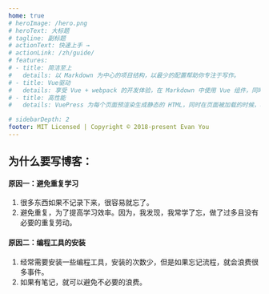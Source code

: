 ```yaml
---
home: true
# heroImage: /hero.png
# heroText: 大标题
# tagline: 副标题
# actionText: 快速上手 →
# actionLink: /zh/guide/
# features:
# - title: 简洁至上
#   details: 以 Markdown 为中心的项目结构，以最少的配置帮助你专注于写作。
# - title: Vue驱动
#   details: 享受 Vue + webpack 的开发体验，在 Markdown 中使用 Vue 组件，同时可以使用 Vue 来开发自定义主题。
# - title: 高性能
#   details: VuePress 为每个页面预渲染生成静态的 HTML，同时在页面被加载的时候，将作为 SPA 运行。

# sidebarDepth: 2
footer: MIT Licensed | Copyright © 2018-present Evan You
---
```




## 为什么要写博客：
#### 原因一：避免重复学习
 1. 很多东西如果不记录下来，很容易就忘了。 
 2. 避免重复，为了提高学习效率。因为，我发现，我常学了忘，做了过多且没有必要的重复劳动。

#### 原因二：编程工具的安装
1. 经常需要安装一些编程工具，安装的次数少，但是如果忘记流程，就会浪费很多事件。
2. 如果有笔记，就可以避免不必要的浪费。